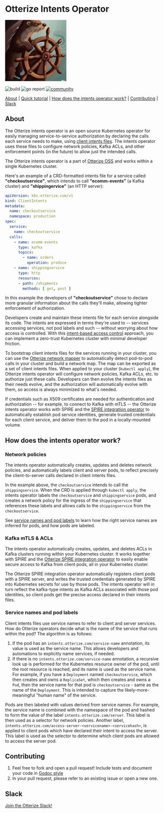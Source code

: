 # Otterize Intents Operator

![Otter Manning Helm](./otterhelm.png)


![build](https://github.com/otterize/intents-operator/actions/workflows/build.yaml/badge.svg)
![go report](https://img.shields.io/static/v1?label=go%20report&message=A%2B&color=success)
[![community](https://img.shields.io/badge/slack-Otterize_Slack-orange.svg?logo=slack)](https://join.slack.com/t/otterizeworkspace/shared_invite/zt-1fnbnl1lf-ub6wler4QrW6ZzIn2U9x1A)

[About](#about) | [Quick tutorial](https://docs.otterize.com/documentation/quick-tutorials/network-mapper) | [How does the intents operator work?](#how-does-the-intents-operator-work) | [Contributing](#contributing) | [Slack](#slack)

## About
The Otterize intents operator is an open source Kubernetes operator for easily managing service-to-service authorization by declaring the calls each service needs to make, using [client intents files](https://otterize.com/ibac). The intents operator uses these files to configure network policies, Kafka ACLs, and other enforcement points (in the future) to allow just the intended calls. 

The Otterize intents operator is a part of [Otterize OSS](https://otterize.com/oss) and works within a single Kubernetes cluster.

Here's an example of a CRD-formatted intents file for a service called **"checkoutservice"**, which intends to call **"ecomm-events"** (a Kafka cluster) and **"shippingervice"** (an HTTP server):
```yaml
apiVersion: k8s.otterize.com/v1
kind: ClientIntents
metadata:
  name: checkoutservice
  namespace: production
spec:
  service:
    name: checkoutservice
  calls:
    - name: ecomm-events
      type: kafka
      topics: 
        - name: orders
          operation: produce
    - name: shippingservice
      type: http
      resources:
      - path: /shipments
        methods: [ get, post ]
```
In this example the developers of **"checkoutservice"** chose to declare more granular information about the calls they'll make, allowing tighter enforcement of authorization.

Developers create and maintain these intents file for each service alongside its code. The intents are expressed in terms they're used to -- services accessing services, not pod labels and such -- without worrying about how access is controlled. 
With this [intent-based access control](https://otterize.com/ibac) approach, you can implement a zero-trust Kubernetes cluster with minimal developer friction.

To bootstrap client intents files for the services running in your cluster, you can use the [Otterize network mapper](https://github.com/otterize/network-mapper) to automatically detect pod-to-pod calls in your cluster and build a network map. The map can be exported as a set of client intents files. When applied to your cluster (`kubectl apply`), the Otterize intents operator will configure network policies, Kafka ACLs, etc. to authorize just these calls. Developers can then evolve the intents files as their needs evolve, and the authorization will automatically evolve with them, so access is always minimized to what's needed.

If credentials such as X509 certificates are needed for authentication and authorization -- for example, to connect to Kafka with mTLS -- the Otterize intents operator works with SPIRE and the [SPIRE integration operator](https://github.com/otterize/spire-integration-operator) to automatically establish pod service identities, generate trusted credentials for each client service, and deliver them to the pod in a locally-mounted volume.


## How does the intents operator work?

### Network policies
The intents operator automatically creates, updates and deletes network policies, and automatically labels client and server pods, to reflect precisely the client-to-server calls declared in client intents files.

In the example above, the `checkoutservice` intends to call the `shippingservice`. When the CRD is applied through `kubectl apply`, the intents operator labels the `checkoutservice` and `shippingservice` pods, and creates a network policy for the ingress of the `shippingservice` that references these labels and allows calls to the `shippingservice` from the `checkoutservice`.

See [service names and pod labels](#service_names_and_pod_labels) to learn how the right service names are inferred for pods, and how pods are labeled.

### Kafka mTLS & ACLs
The intents operator automatically creates, updates, and deletes ACLs in Kafka clusters running within your Kubernetes cluster. It works together with SPIRE and the [Otterize SPIRE integration operator](https://github.com/otterize/spire-integration-operator) to easily enable secure access to Kafka from client pods, all in your Kubernetes cluster.

The Otterize SPIRE integration operator automatically registers client pods with a SPIRE server, and writes the trusted credentials generated by SPIRE into Kubernetes secrets for use by those pods. The intents operator will in turn reflect the kafka-type intents as Kafka ACLs associated with those pod identities, so client pods get the precise access declared in their intents files.

<!-- For brevity, this README only covers Network Policies internals. [Learn more about using the Intents Operator with Kafka mTLS & ACLs](https://docs.otterize.com/documentation/quick-tutorials/kafka-mtls) -->

### Service names and pod labels
Client intents files use service names to refer to client and server services. How do Otterize operators decide what is the name of the service that runs within the pod? The algorithm is as follows:
1. If the pod has an `intents.otterize.com/service-name` annotation, its value is used as the service name. This allows developers and automations to explicitly name services, if needed.
2. If there is no `intents.otterize.com/service-name` annotation, a recursive look up is performed for the Kubernetes resource owner of the pod, until the root resource is reached, and its name is used as the service name. For example, if you have a `Deployment` named `checkoutservice`, which then creates and owns a `ReplicaSet`, which then creates and owns a `Pod`, then the service name for that pod is `checkoutservice` - same as the name of the `Deployment`. This is intended to capture the likely-more-meaningful "human name" of the service.

Pods are then labeled with values derived from service names. For example, 
the service name is combined with the namespace of the pod and hashed to form the value of the label `intents.otterize.com/server`. This label is then used as a selector for network policies. Another label, `intents.otterize.com/access-server-<servicename>-<servicehash>`, is applied to client pods which have declared their intent to access the server. This label is used as the selector to determine which client pods are allowed to access the server pod.

## Contributing
1. Feel free to fork and open a pull request! Include tests and document your code in [Godoc style](https://go.dev/blog/godoc)
2. In your pull request, please refer to an existing issue or open a new one.

## Slack
[Join the Otterize Slack!](https://join.slack.com/t/otterizeworkspace/shared_invite/zt-1fnbnl1lf-ub6wler4QrW6ZzIn2U9x1A)
